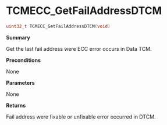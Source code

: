 # TCMECC_GetFailAddressDTCM

```c
uint32_t TCMECC_GetFailAddressDTCM(void)
```

**Summary**

Get the last fail address were ECC error occurs in Data TCM.

**Preconditions**

None

**Parameters**

None

**Returns**

Fail address were fixable or unfixable error occurred in DTCM.
